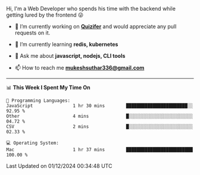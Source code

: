 Hi, I'm a Web Developer who spends his time with the backend while getting lured by the frontend 😜

- 🔭 I’m currently working on **[Quizifer](https://github.com/SutharMukesh/Quizifer/)** and would appreciate any pull requests on it.

- 🌱 I’m currently learning **redis, kubernetes**

- 💬 Ask me about **javascript, nodejs, CLI tools**

- 📫 How to reach me **mukeshsuthar336@gmail.com**

---
<!--START_SECTION:waka-->
📊 **This Week I Spent My Time On** 

```text
💬 Programming Languages: 
JavaScript               1 hr 30 mins        ███████████████████████░░   92.95 % 
Other                    4 mins              █░░░░░░░░░░░░░░░░░░░░░░░░   04.72 % 
CSV                      2 mins              █░░░░░░░░░░░░░░░░░░░░░░░░   02.33 % 

💻 Operating System: 
Mac                      1 hr 37 mins        █████████████████████████   100.00 % 
```


 Last Updated on 01/12/2024 00:34:48 UTC
<!--END_SECTION:waka-->
